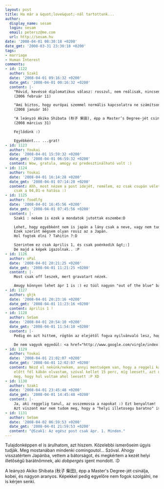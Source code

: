 ```yaml
---
layout: post
title: Ha már a &quot;love&quot;-nál tartottunk...
author:
  display_name: sesam
  login: sesam
  email: petersz@me.com
  url: http://sesam.hu
date: '2008-04-01 08:30:18 +0200'
date_gmt: '2008-03-31 23:30:18 +0200'
tags:
- marriage
- Human Interest
comments:
- id: 1122
  author: Szak1
  date: '2008-04-01 09:16:32 +0200'
  date_gmt: '2008-04-01 00:16:32 +0200'
  content: |-
    "Rövid, kevéssé diplomatikus válasz: rosszul, nem reálisak, nincsenek"
    (2006 február 11)

    "Ami biztos, hogy európai szemmel normális kapcsolatra ne számítson senki. Nem mondom, hogy lehetetlen, mert mindig látok külföldieket japán lányokat húzni maguk után, avagy ritkábban külföldi lányt valami japán csávó oldalán. Ízlés kérdése."
    (2008 január 16)

    "A leányzó Akiko Shibata (秋子 柴田), épp a Master’s Degree-jét csinálja, kobei, és nagyon aranyos.”
    (2008 március 31)

    Fejlődünk :)

    Egyébként... ...grat!
- id: 1123
  author: Youkai
  date: '2008-04-01 15:59:32 +0200'
  date_gmt: '2008-04-01 06:59:32 +0200'
  content: Wow, gratula, amúgy ez predesztinálható volt :)
- id: 1124
  author: Youkai
  date: '2008-04-01 16:14:28 +0200'
  date_gmt: '2008-04-01 07:14:28 +0200'
  content: Ahh, most nézem a post idejét, remélem, ez csak csupán véletlen, s nem
    csak a 04,01-e hatása :)
- id: 1125
  author: foodlfg
  date: '2008-04-01 16:45:56 +0200'
  date_gmt: '2008-04-01 07:45:56 +0200'
  content: |-
    Szak1 : nekem is ezek a mondatok jutottak eszembe:D

    Lehet, hogy egyébként nem is japán a lány csak a neve, vagy nem tudom xD Biztos nem az átlag japánok közé tartozik, mert akkor Sesam az előző bejegyzésekben értelmetlenségeket írt.
    Ezek szerint mégsem olyan rossz az a Japán.
    Hol fogtok élni ? Tahitin ?:D

    Szerintem ez csak április 1, és csak poénkodik &gt;:]
    De majd a képek igazolnak.. :P
- id: 1126
  author: oPal
  date: '2008-04-01 20:21:25 +0200'
  date_gmt: '2008-04-01 11:21:25 +0200'
  content: |-
    Most csak off leszek, mert gravatart nézek.

    Amugy könnyen lehet ápr 1 is :) ez túúl nagyon "out of the blue" bár lehet a skin teszi :D
- id: 1127
  author: ghjk
  date: '2008-04-01 20:23:16 +0200'
  date_gmt: '2008-04-01 11:23:16 +0200'
  content: április 1 !
- id: 1128
  author: SeSam
  date: '2008-04-01 20:54:10 +0200'
  date_gmt: '2008-04-01 11:54:10 +0200'
  content: |-
    Pedig én azt hittem, rögtön az elejétől fogva nyilvánvaló lesz, hogy <strong>kamu az egész</strong>. :D

    De nem vagyok egyedül: <a href="http://www.google.com/virgle/index.html" rel="nofollow">Virgle</a>, <a href="http://www.readwriteweb.com/archives/google_dreamads.php" rel="nofollow">Google DreamAds</a>, stb.
- id: 1129
  author: Youkai
  date: '2008-04-01 21:02:07 +0200'
  date_gmt: '2008-04-01 12:02:07 +0200'
  content: Nézd el nekünk/nekem, annyi mentségem van, hogy a reggeli kávé és cigi
    előtt fél kábán olvastam, szóval kellet 15 perc, míg leesett, azt nem mondom,
    meg, hogy hol voltam ahol leesett :P XD
- id: 1130
  author: Szak1
  date: '2008-04-01 23:45:48 +0200'
  date_gmt: '2008-04-01 14:45:48 +0200'
  content: |-
    Ja, aki reggelig tanul, az osszemossa a napokat :) Ezt benyaltam!
    Azt viszont mar nem tudom meg, hogy a "helyi illetosegu baratno" is csak aprilis elsejen letezik-e...
- id: 1131
  author: SeSam
  date: '2008-04-02 06:59:53 +0200'
  date_gmt: '2008-04-01 21:59:53 +0200'
  content: "@Szak1: Az egész post csak ápr. 1. Minden."
---
```


Tulajdonképpen el is árulhatom, azt hiszem. Közelebbi ismerőseim úgyis tudják. Meg mostanában mindenki comingoutol... Szóval. Ahogy visszatértem Japánba, vettem a bátorságot, és megkértem a kezét helyi illetőségű barátnőmnek, aki *dobpergés* igent mondott. :D

A leányzó Akiko Shibata (秋子 柴田), épp a Master's Degree-jét csinálja, kobei, és nagyon aranyos. Képekkel pedig egyelőre nem fogok szolgálni, ne is kérjen senki.
